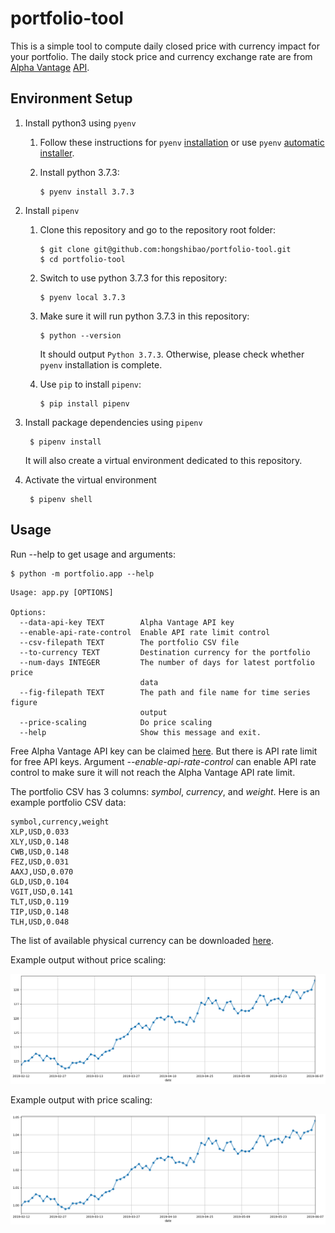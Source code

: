 # portfolio-tool
This is a simple tool to compute daily closed price with currency impact for your portfolio. The daily stock price and currency exchange rate are from [Alpha Vantage](https://www.alphavantage.co/) [API](https://www.alphavantage.co/documentation/).

## Environment Setup
1. Install python3 using `pyenv`

   1. Follow these instructions for `pyenv` [installation](https://github.com/pyenv/pyenv#installation) or use `pyenv` [automatic installer](https://github.com/pyenv/pyenv-installer).

   1. Install python 3.7.3:

          $ pyenv install 3.7.3

2. Install `pipenv`

   1. Clone this repository and go to the repository root folder:

          $ git clone git@github.com:hongshibao/portfolio-tool.git
          $ cd portfolio-tool

   2. Switch to use python 3.7.3 for this repository:

          $ pyenv local 3.7.3

   3. Make sure it will run python 3.7.3 in this repository:

          $ python --version

      It should output `Python 3.7.3`. Otherwise, please check whether `pyenv` installation is complete.

   4. Use `pip` to install `pipenv`:

          $ pip install pipenv

3. Install package dependencies using `pipenv`

        $ pipenv install

   It will also create a virtual environment dedicated to this repository.

4. Activate the virtual environment

        $ pipenv shell

## Usage
Run --help to get usage and arguments:

    $ python -m portfolio.app --help

```
Usage: app.py [OPTIONS]

Options:
  --data-api-key TEXT        Alpha Vantage API key
  --enable-api-rate-control  Enable API rate limit control
  --csv-filepath TEXT        The portfolio CSV file
  --to-currency TEXT         Destination currency for the portfolio
  --num-days INTEGER         The number of days for latest portfolio price
                             data
  --fig-filepath TEXT        The path and file name for time series figure
                             output
  --price-scaling            Do price scaling
  --help                     Show this message and exit.
```

Free Alpha Vantage API key can be claimed [here](https://www.alphavantage.co/support/#api-key). But there is API rate limit for free API keys. Argument *--enable-api-rate-control* can enable API rate control to make sure it will not reach the Alpha Vantage API rate limit.

The portfolio CSV has 3 columns: *symbol*, *currency*, and *weight*. Here is an example portfolio CSV data:
```
symbol,currency,weight
XLP,USD,0.033
XLY,USD,0.148
CWB,USD,0.148
FEZ,USD,0.031
AAXJ,USD,0.070
GLD,USD,0.104
VGIT,USD,0.141
TLT,USD,0.119
TIP,USD,0.148
TLH,USD,0.048
```
The list of available physical currency can be downloaded [here](https://www.alphavantage.co/physical_currency_list/).

Example output without price scaling:

![figure without price scaling](resources/fig.png)

Example output with price scaling:

![figure with price scaling](resources/fig-scaling.png)
